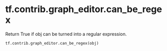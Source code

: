 <div itemscope itemtype="http://developers.google.com/ReferenceObject">
<meta itemprop="name" content="tf.contrib.graph_editor.can_be_regex" />
<meta itemprop="path" content="Stable" />
</div>

# tf.contrib.graph_editor.can_be_regex

Return True if obj can be turned into a regular expression.

``` python
tf.contrib.graph_editor.can_be_regex(obj)
```

<!-- Placeholder for "Used in" -->
